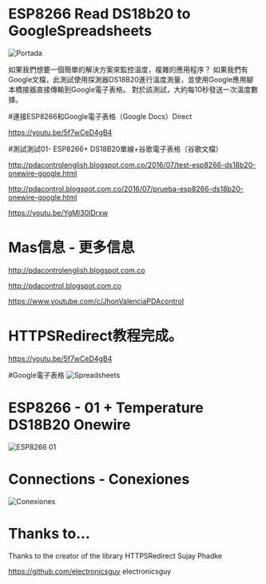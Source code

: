 
# ESP8266 Read DS18b20 to GoogleSpreadsheets
![Portada](https://github.com/JhonControl/ESP8266_DS18B20_GoogleSpreadsheet/blob/master/extras/Portada.jpg)

如果我們想要一個簡單的解決方案來監控溫度，複雜的應用程序？
如果我們有Google文檔，此測試使用探測器DS18B20進行溫度測量，並使用Google應用腳本橋接器直接傳輸到Google電子表格。
對於該測試，大約每10秒發送一次溫度數據。

#連接ESP8266和Google電子表格（Google Docs）Direct 
 
https://youtu.be/5f7wCeD4gB4

#測試測試01- ESP8266+ DS18B20單線+谷歌電子表格（谷歌文檔）


http://pdacontrolenglish.blogspot.com.co/2016/07/test-esp8266-ds18b20-onewire-google.html

http://pdacontrol.blogspot.com.co/2016/07/prueba-esp8266-ds18b20-onewire-google.html

https://youtu.be/YgMl30IDrxw

# Mas信息 - 更多信息
http://pdacontrolenglish.blogspot.com.co

http://pdacontrol.blogspot.com.co

https://www.youtube.com/c/JhonValenciaPDAcontrol

# HTTPSRedirect教程完成。
https://youtu.be/5f7wCeD4gB4

#Google電子表格
![Spreadsheets](https://github.com/JhonControl/ESP8266_DS18B20_GoogleSpreadsheet/blob/master/extras/sheets.JPG)

# ESP8266 - 01  + Temperature DS18B20 Onewire

![ESP8266 01](https://github.com/JhonControl/ESP8266_DS18B20_GoogleSpreadsheet/blob/master/extras/Real.jpg)

# Connections - Conexiones
![Conexiones](https://github.com/JhonControl/ESP8266_DS18B20_GoogleSpreadsheet/blob/master/extras/Diagram.jpg)


# Thanks to...
Thanks to the creator of the library HTTPSRedirect
Sujay Phadke

https://github.com/electronicsguy
electronicsguy

